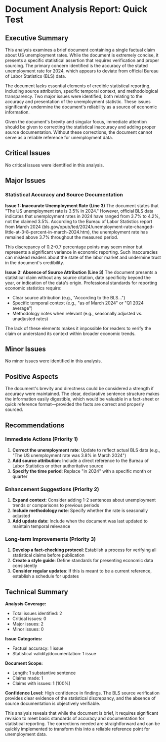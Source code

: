 # Document Analysis Report: Quick Test

## Executive Summary

This analysis examines a brief document containing a single factual claim about US unemployment rates. While the document is extremely concise, it presents a specific statistical assertion that requires verification and proper sourcing. The primary concern identified is the accuracy of the stated unemployment rate for 2024, which appears to deviate from official Bureau of Labor Statistics (BLS) data.

The document lacks essential elements of credible statistical reporting, including source attribution, specific temporal context, and methodological transparency. Two major issues were identified, both relating to the accuracy and presentation of the unemployment statistic. These issues significantly undermine the document's reliability as a source of economic information.

Given the document's brevity and singular focus, immediate attention should be given to correcting the statistical inaccuracy and adding proper source documentation. Without these corrections, the document cannot serve as a reliable reference for unemployment data.

## Critical Issues

No critical issues were identified in this analysis.

## Major Issues

### Statistical Accuracy and Source Documentation

**Issue 1: Inaccurate Unemployment Rate (Line 3)**
The document states that "The US unemployment rate is 3.5% in 2024." However, official BLS data indicates that unemployment rates in 2024 have ranged from 3.7% to 4.2%, not the claimed 3.5%. According to the Bureau of Labor Statistics report from March 2024 (bls.gov/opub/ted/2024/unemployment-rate-changed-little-at-3-8-percent-in-march-2024.htm), the unemployment rate has remained above 3.7% throughout the measured period.

This discrepancy of 0.2-0.7 percentage points may seem minor but represents a significant variance in economic reporting. Such inaccuracies can mislead readers about the state of the labor market and undermine trust in the document's credibility.

**Issue 2: Absence of Source Attribution (Line 3)**
The document presents a statistical claim without any source citation, date specificity beyond the year, or indication of the data's origin. Professional standards for reporting economic statistics require:
- Clear source attribution (e.g., "According to the BLS...")
- Specific temporal context (e.g., "as of March 2024" or "Q1 2024 average")
- Methodology notes when relevant (e.g., seasonally adjusted vs. unadjusted rates)

The lack of these elements makes it impossible for readers to verify the claim or understand its context within broader economic trends.

## Minor Issues

No minor issues were identified in this analysis.

## Positive Aspects

The document's brevity and directness could be considered a strength if accuracy were maintained. The clear, declarative sentence structure makes the information easily digestible, which would be valuable in a fact-sheet or quick reference format—provided the facts are correct and properly sourced.

## Recommendations

### Immediate Actions (Priority 1)
1. **Correct the unemployment rate**: Update to reflect actual BLS data (e.g., "The US unemployment rate was 3.8% in March 2024")
2. **Add source attribution**: Include a direct reference to the Bureau of Labor Statistics or other authoritative source
3. **Specify the time period**: Replace "in 2024" with a specific month or quarter

### Enhancement Suggestions (Priority 2)
1. **Expand context**: Consider adding 1-2 sentences about unemployment trends or comparisons to previous periods
2. **Include methodology note**: Specify whether the rate is seasonally adjusted
3. **Add update date**: Include when the document was last updated to maintain temporal relevance

### Long-term Improvements (Priority 3)
1. **Develop a fact-checking protocol**: Establish a process for verifying all statistical claims before publication
2. **Create a style guide**: Define standards for presenting economic data consistently
3. **Consider regular updates**: If this is meant to be a current reference, establish a schedule for updates

## Technical Summary

**Analysis Coverage:**
- Total issues identified: 2
- Critical issues: 0
- Major issues: 2
- Minor issues: 0

**Issue Categories:**
- Factual accuracy: 1 issue
- Statistical validity/documentation: 1 issue

**Document Scope:**
- Length: 1 substantive sentence
- Claims made: 1
- Claims with issues: 1 (100%)

**Confidence Level:**
High confidence in findings. The BLS source verification provides clear evidence of the statistical discrepancy, and the absence of source documentation is objectively verifiable.

This analysis reveals that while the document is brief, it requires significant revision to meet basic standards of accuracy and documentation for statistical reporting. The corrections needed are straightforward and can be quickly implemented to transform this into a reliable reference point for unemployment data.
